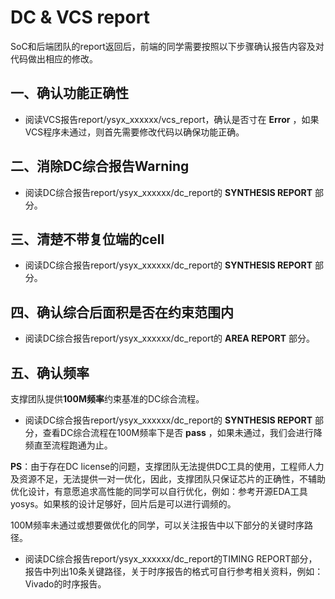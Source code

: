 # DC & VCS report

SoC和后端团队的report返回后，前端的同学需要按照以下步骤确认报告内容及对代码做出相应的修改。

## 一、确认功能正确性
* 阅读VCS报告report/ysyx_xxxxxx/vcs_report，确认是否寸在 **Error** ，如果VCS程序未通过，则首先需要修改代码以确保功能正确。

## 二、消除DC综合报告Warning
* 阅读DC综合报告report/ysyx_xxxxxx/dc_report的 **SYNTHESIS REPORT** 部分。

## 三、清楚不带复位端的cell
* 阅读DC综合报告report/ysyx_xxxxxx/dc_report的 **SYNTHESIS REPORT** 部分。

## 四、确认综合后面积是否在约束范围内
* 阅读DC综合报告report/ysyx_xxxxxx/dc_report的 **AREA REPORT** 部分。

## 五、确认频率
支撑团队提供**100M频率**约束基准的DC综合流程。
* 阅读DC综合报告report/ysyx_xxxxxx/dc_report的 **SYNTHESIS REPORT** 部分，查看DC综合流程在100M频率下是否 **pass** ，如果未通过，我们会进行降频直至流程跑通为止。

**PS**：由于存在DC license的问题，支撑团队无法提供DC工具的使用，工程师人力及资源不足，无法提供一对一优化，因此，支撑团队只保证芯片的正确性，不辅助优化设计，有意愿追求高性能的同学可以自行优化，例如：参考开源EDA工具yosys。如果核的设计足够好，回片后是可以进行调频的。

100M频率未通过或想要做优化的同学，可以关注报告中以下部分的关键时序路径。
* 阅读DC综合报告report/ysyx_xxxxxx/dc_report的TIMING REPORT部分，报告中列出10条关键路径，关于时序报告的格式可自行参考相关资料，例如：Vivado的时序报告。
